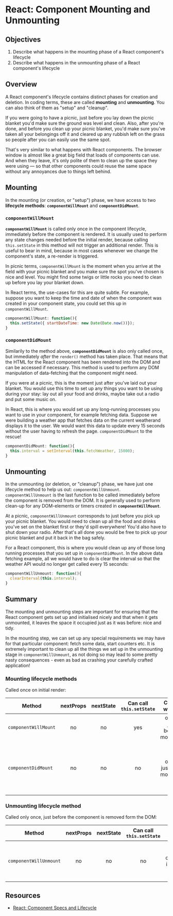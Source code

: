 # React: Component Mounting and Unmounting

## Objectives

1. Describe what happens in the mounting phase of a React component's lifecycle
2. Describe what happens in the unmounting phase of a React component's
   lifecycle

## Overview

A React component's lifecycle contains distinct phases for creation and deletion. In coding terms, these are
called **mounting** and **unmounting**. You can also think of them as "setup" and "cleanup".

If you were going to have a picnic, just before you lay down the picnic blanket you'd make sure the ground
was level and clean. Also, after you're done, and before you clean up your picnic blanket, you'd make
sure you've taken all your belongings off it and cleared up any rubbish left on the grass so people after you can
easily use the same spot.

That's very similar to what happens with React components. The browser window is almost like a great big field
that loads of components can use. And when they leave, it's only polite of them to clean up the space they
were using — so that other components could reuse the same space without any annoyances due to things left behind.

## Mounting

In the mounting (or creation, or "setup") phase, we have access to two **lifecycle methods**:
**`componentWillMount`** and **`componentDidMount`**.

### `componentWillMount`

**`componentWillMount`** is called only once in the component lifecycle, immediately before the component is rendered.
It is usually used to perform any state changes needed before the initial render, because calling `this.setState` in
this method will not trigger an additional render. This is useful to bear in mind, because in most cases whenever
we change the component's state, a re-render is triggered.

In picnic terms, `componentWillMount` is the moment when you arrive at the field with your picnic blanket and you
make sure the spot you've chosen is nice and level. You might find some twigs or little rocks you need to clean up
before you lay your blanket down.

In React terms, the use-cases for this are quite subtle. For example, suppose you want to keep the time and
date of when the component was created in your component state, you could set this up in `componentWillMount`.

```javascript
componentWillMount: function(){
  this.setState({ startDateTime: new Date(Date.now())});
}
```

### `componentDidMount`

Similarily to the method above, **`componentDidMount`** is also only called once, but immediately *after* the
`render()` method has taken place. That means that the HTML for the React component has been rendered into the DOM and
can be accessed if necessary. This method is used to perform any DOM manipulation of data-fetching that the
component might need.

If you were at a picnic, this is the moment just after you've laid out your blanket. You would use this time to set up any
things you want to be using during your stay: lay out all your food and drinks, maybe take out a radio and put some
music on.

In React, this is where you would set up any long-running processes you want to use in your component, for example
fetching data. Suppose we were building a weather app that fetches data on the current weatherand displays it to the user.
We would want this data to update every 15 seconds without the user having to refresh the page. `componentDidMount`
to the rescue!

```javascript
componentDidMount: function(){
  this.interval = setInterval(this.fetchWeather, 15000);
}
```

## Unmounting

In the unmounting (or deletion, or "cleanup") phase, we have just one lifecycle method to help us out:
`componentWillUnmount`. `componentWillUnmount` is the last function to be called immediately before the component
is removed from the DOM. It is generally used to perform clean-up for any DOM-elements or timers created in
**`componentWillMount`**.

At a picnic, `componentWillUnmount` corresponds to just before you pick up your picnic blanket. You would need to
clean up all the food and drinks you've set on the blanket first or they'd spill everywhere! You'd also have to shut down
your radio. After that's all done you would be free to pick up your picnic blanket and put it back in the bag safely.

For a React component, this is where you would clean up any of those long running processes that you set up in
`componentDidMount`. In the above data fetching example, all we would have to do is clear the interval so that the
weather API would no longer get called every 15 seconds:

```javascript
componentWillUnmount: function(){
  clearInterval(this.interval);
}
```

## Summary

The mounting and unmounting steps are important for ensuring that the React component gets set up and initialised nicely
and that when it gets unmounted, it leaves the space it occupied just as it was before: nice and tidy.

In the mounting step, we can set up any special requirements we may have for that particular component: fetch some data,
start counters etc. It is extremely important to clean up all the things we set up in the unmounting stage in
`componentWillUnmount`, as not doing so may lead to some pretty nasty consequences - even as bad as crashing your
carefully crafted application!


### Mounting lifecycle methods
Called once on initial render:

| Method             | nextProps | nextState | Can call `this.setState` | Called when?               | Used for                                                                                    |
|--------------------|:---------:|:---------:|:----------------------:|:--------------------------:|:-------------------------------------------------------------------------------------------:|
| `componentWillMount` |     no    |     no    |           yes          | once, just before mounting | setting initial state based on props                                                        |
| `componentDidMount`  |     no    |     no    |           no           | once, just after mounting  | setting up side effects (e.g. creating new DOM elements or setting up asynchronous functions |


### Unmounting lifecycle method
Called only once, just before the component is removed form the DOM:

|        Method        | nextProps | nextState | Can call `this.setState` |                     Called when?                    |                         Used for                        |
|:--------------------:|:---------:|:---------:|:----------------------:|:---------------------------------------------------:|:-------------------------------------------------------:|
| `componentWillUnmount` |     no    |     no    |           no           | once, just before component is removed form the DOM | destroying any side effects set up in `componentDidMount` |


## Resources

- [React: Component Specs and Lifecycle](https://facebook.github.io/react/docs/component-specs.html)
